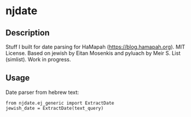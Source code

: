 # njdate

Description
-----------
Stuff I built for date parsing for HaMapah (https://blog.hamapah.org).
MIT License. Based on jewish by Eitan Mosenkis and pyluach by Meir S. List (simlist).
Work in progress.

Usage
-----
Date parser from hebrew text:
```
from njdate.ej_generic import ExtractDate
jewish_date = ExtractDate(text_query)
```
